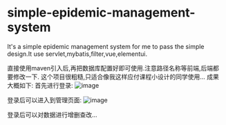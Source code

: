 # simple-epidemic-management-system
It's a simple epidemic management system for me to pass the simple design.It use servlet,mybatis,filter,vue,elementui.

直接使用maven引入后,再把数据库配置好即可使用.注意路径名称等前端,后端都要修改一下.
这个项目很粗糙,只适合像我这样应付课程小设计的同学使用...
成果大概如下:
首先进行登录:
![image](https://user-images.githubusercontent.com/73187473/164582149-87fd611c-8e7b-460b-8fea-7e37d3b29393.png)

登录后可以进入到管理页面:
![image](https://user-images.githubusercontent.com/73187473/164626084-4ffe46fd-6241-4de8-93f5-862c8e3b7283.png)

登录后可以对数据进行增删查改...
